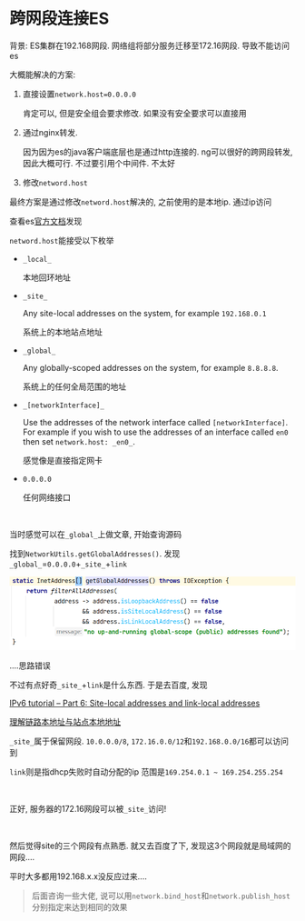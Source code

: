 # 跨网段连接ES

背景: ES集群在192.168网段. 网络组将部分服务迁移至172.16网段. 导致不能访问es

大概能解决的方案:

1. 直接设置`network.host=0.0.0.0`

   肯定可以, 但是安全组会要求修改. 如果没有安全要求可以直接用

2. 通过nginx转发.

   因为因为es的java客户端底层也是通过http连接的. ng可以很好的跨网段转发, 因此大概可行. 不过要引用个中间件. 不太好

3. 修改`netword.host`



最终方案是通过修改`netword.host`解决的, 之前使用的是本地ip. 通过ip访问

查看es[官方文档](https://www.elastic.co/guide/en/elasticsearch/reference/current/modules-network.html)发现

`netword.host`能接受以下枚举

* `_local_`

  本地回环地址

* `_site_`

  Any site-local addresses on the system, for example `192.168.0.1`

  系统上的本地站点地址

* `_global_`

  Any globally-scoped addresses on the system, for example `8.8.8.8`.

  系统上的任何全局范围的地址

* `_[networkInterface]_`

  Use the addresses of the network interface called `[networkInterface]`. For example if you wish to use the addresses of an interface called `en0` then set `network.host: _en0_`.

  感觉像是直接指定网卡

* `0.0.0.0`

  任何网络接口

​		

当时感觉可以在`_global_`上做文章, 开始查询源码

找到`NetworkUtils.getGlobalAddresses()`. 发现`_global_`=`0.0.0.0`+`_site_`+`link`

![image-20220520182222750](%E8%B7%A8%E7%BD%91%E6%AE%B5%E8%BF%9E%E6%8E%A5ES.assets/image-20220520182222750.png)

....思路错误

不过有点好奇`_site_`+`link`是什么东西. 于是去百度, 发现

[IPv6 tutorial – Part 6: Site-local addresses and link-local addresses](https://www.cnblogs.com/chucklu/p/4838288.html)

[理解链路本地址与站点本地地址](https://blog.csdn.net/tjhon/article/details/12436175)

`_site_`属于保留网段. `10.0.0.0/8`, `172.16.0.0/12`和`192.168.0.0/16`都可以访问到

`link`则是指dhcp失败时自动分配的ip 范围是`169.254.0.1 ~ 169.254.255.254`

​		

正好, 服务器的172.16网段可以被`_site_`访问!

​		

然后觉得site的三个网段有点熟悉. 就又去百度了下, 发现这3个网段就是局域网的网段....

平时大多都用192.168.x.x没反应过来....

> 后面咨询一些大佬, 说可以用`network.bind_host`和`network.publish_host`分别指定来达到相同的效果
